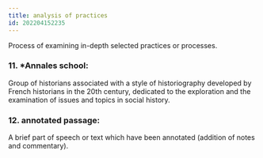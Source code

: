 ```yaml
---
title: analysis of practices
id: 202204152235
---
```


Process of examining in-depth selected practices or processes.
### 11. ***Annales school**:
Group of historians associated with a style of historiography developed by French historians in the 20th century, dedicated to the exploration and the examination of issues and topics in social history.
### 12.  **annotated passage**:
A brief part of speech or text which have been annotated (addition of notes and commentary).  
